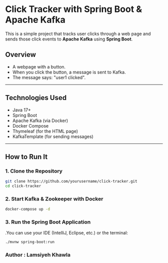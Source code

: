 # Click Tracker with Spring Boot & Apache Kafka

This is a simple project that tracks user clicks through a web page and sends those click events to **Apache Kafka** using **Spring Boot**.

##  Overview

- A webpage with a button.
- When you click the button, a message is sent to Kafka.
- The message says: "user1 clicked".

---

##  Technologies Used

- Java 17+
- Spring Boot
- Apache Kafka (via Docker)
- Docker Compose
- Thymeleaf (for the HTML page)
- KafkaTemplate (for sending messages)

---

##  How to Run It

### 1. Clone the Repository


```bash
git clone https://github.com/yourusername/click-tracker.git
cd click-tracker
```
### 2. Start Kafka & Zookeeper with Docker
```bash
docker-compose up -d
```
### 3. Run the Spring Boot Application
.You can use your IDE (IntelliJ, Eclipse, etc.) or the terminal:

```bash
./mvnw spring-boot:run
```
### Author : Lamsiyeh Khawla
